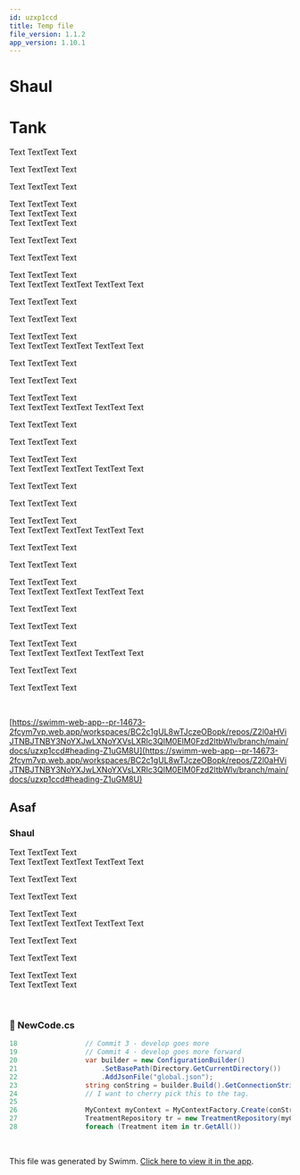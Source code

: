 ```yaml
---
id: uzxp1ccd
title: Temp file
file_version: 1.1.2
app_version: 1.10.1
---
```


# Shaul

# Tank

Text TextText Text

Text TextText Text

Text TextText Text

Text TextText Text<br/>
Text TextText Text<br/>
Text TextText Text

Text TextText Text

Text TextText Text

Text TextText Text<br/>
Text TextText TextText TextText Text

Text TextText Text

Text TextText Text

Text TextText Text<br/>
Text TextText TextText TextText Text

Text TextText Text

Text TextText Text

Text TextText Text<br/>
Text TextText TextText TextText Text

Text TextText Text

Text TextText Text

Text TextText Text<br/>
Text TextText TextText TextText Text

Text TextText Text

Text TextText Text

Text TextText Text<br/>
Text TextText TextText TextText Text

Text TextText Text

Text TextText Text

Text TextText Text<br/>
Text TextText TextText TextText Text

Text TextText Text

Text TextText Text

Text TextText Text<br/>
Text TextText TextText TextText Text

Text TextText Text

Text TextText Text

<br/>

[https://swimm-web-app--pr-14673-2fcym7vp.web.app/workspaces/BC2c1gUL8wTJczeOBopk/repos/Z2l0aHViJTNBJTNBY3NoYXJwLXNoYXVsLXRlc3QlM0ElM0Fzd2ltbWlv/branch/main/docs/uzxp1ccd#heading-Z1uGM8U](https://swimm-web-app--pr-14673-2fcym7vp.web.app/workspaces/BC2c1gUL8wTJczeOBopk/repos/Z2l0aHViJTNBJTNBY3NoYXJwLXNoYXVsLXRlc3QlM0ElM0Fzd2ltbWlv/branch/main/docs/uzxp1ccd#heading-Z1uGM8U)

## Asaf

### Shaul

Text TextText Text<br/>
Text TextText TextText TextText Text

Text TextText Text

Text TextText Text

Text TextText Text<br/>
Text TextText TextText TextText Text

Text TextText Text

Text TextText Text

Text TextText Text<br/>
Text TextText Text

<br/>


<!-- NOTE-swimm-snippet: the lines below link your snippet to Swimm -->
### 📄 NewCode.cs
```c#
18                 // Commit 3 - develop goes more
19                 // Commit 4 - develop goes more forward
20                 var builder = new ConfigurationBuilder()
21                     .SetBasePath(Directory.GetCurrentDirectory())
22                     .AddJsonFile("global.json");
23                 string conString = builder.Build().GetConnectionString("DefaultConnection");
24                 // I want to cherry pick this to the tag.
25     
26                 MyContext myContext = MyContextFactory.Create(conString);
27                 TreatmentRepository tr = new TreatmentRepository(myContext);
28                 foreach (Treatment item in tr.GetAll())
```

<br/>

This file was generated by Swimm. [Click here to view it in the app](https://swimm-web-app--pr-14673-2fcym7vp.web.app/repos/Z2l0aHViJTNBJTNBY3NoYXJwLXNoYXVsLXRlc3QlM0ElM0Fzd2ltbWlv/docs/uzxp1ccd).
